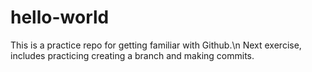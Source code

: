 # hello-world
This is a practice repo for getting familiar with Github.\n
Next exercise, includes practicing creating a branch and making commits.
